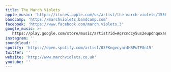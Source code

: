 ```yaml
---
title: The March Violets
apple_music: 'https://itunes.apple.com/us/artist/the-march-violets/155893306'
bandcamp: 'https://marchviolets.bandcamp.com'
facebook: 'https://www.facebook.com/march.violets.3'
google_music: >-
   https://play.google.com/store/music/artist?id=Aqrcndcy5us2eupdnqoxa6pogeu
instagram: ''
soundcloud: ''
spotify: 'https://open.spotify.com/artist/03FKngvcynr4H8PuTP8n19'
twitter: ''
website: 'http://www.marchviolets.co.uk'
youtube: ''
---
```


